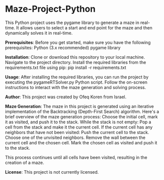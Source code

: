 # Maze-Project-Python
This Python project uses the pygame library to generate a maze in real-time. It allows users to select a start and end point for the maze and then dynamically solves it in real-time.

**Prerequisites**:
Before you get started, make sure you have the following prerequisites:
Python (3.x recommended)
pygame library

**Installation**:
Clone or download this repository to your local machine.
Navigate to the project directory.
Install the required libraries from the requirements.txt file using pip:
pip install -r requirements.txt

**Usage**:
After installing the required libraries, you can run the project by executing the pygameRTSolver.py Python script.
Follow the on-screen instructions to interact with the maze generation and solving process.

**Author**:
This project was created by Ofeq Koren from Israel.

**Maze Generation**:
The maze in this project is generated using an iterative implementation of the Backtracking (Depth-First Search) algorithm. Here's a brief overview of the maze generation process:
Choose the initial cell, mark it as visited, and push it to the stack.
While the stack is not empty:
  Pop a cell from the stack and make it the current cell.
  If the current cell has any neighbors that have not been visited:
    Push the current cell to the stack.
    Choose one of the unvisited neighbors.
    Remove the wall between the current cell and the chosen cell.
    Mark the chosen cell as visited and push it to the stack.

This process continues until all cells have been visited, resulting in the creation of a maze.

**License**:
This project is not currently licensed.
